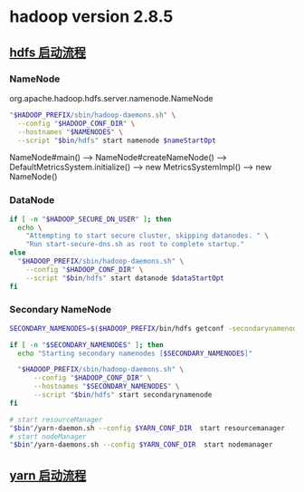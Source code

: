 # hadoop version 2.8.5

## [hdfs 启动流程](http://hadoop.apache.org/docs/stable/hadoop-project-dist/hadoop-hdfs/HdfsDesign.html)
### NameNode
org.apache.hadoop.hdfs.server.namenode.NameNode
```bash
"$HADOOP_PREFIX/sbin/hadoop-daemons.sh" \
  --config "$HADOOP_CONF_DIR" \
  --hostnames "$NAMENODES" \
  --script "$bin/hdfs" start namenode $nameStartOpt
```

NameNode#main() --> NameNode#createNameNode() --> DefaultMetricsSystem.initialize() --> new MetricsSystemImpl() --> new NameNode()


### DataNode
```bash
if [ -n "$HADOOP_SECURE_DN_USER" ]; then
  echo \
    "Attempting to start secure cluster, skipping datanodes. " \
    "Run start-secure-dns.sh as root to complete startup."
else
  "$HADOOP_PREFIX/sbin/hadoop-daemons.sh" \
    --config "$HADOOP_CONF_DIR" \
    --script "$bin/hdfs" start datanode $dataStartOpt
fi
```

### Secondary NameNode
```bash
SECONDARY_NAMENODES=$($HADOOP_PREFIX/bin/hdfs getconf -secondarynamenodes 2>/dev/null)

if [ -n "$SECONDARY_NAMENODES" ]; then
  echo "Starting secondary namenodes [$SECONDARY_NAMENODES]"

  "$HADOOP_PREFIX/sbin/hadoop-daemons.sh" \
      --config "$HADOOP_CONF_DIR" \
      --hostnames "$SECONDARY_NAMENODES" \
      --script "$bin/hdfs" start secondarynamenode
fi
```


```bash
# start resourceManager
"$bin"/yarn-daemon.sh --config $YARN_CONF_DIR  start resourcemanager
# start nodeManager
"$bin"/yarn-daemons.sh --config $YARN_CONF_DIR  start nodemanager
```

## [yarn 启动流程](http://hadoop.apache.org/docs/stable/hadoop-yarn/hadoop-yarn-site/YARN.html)

